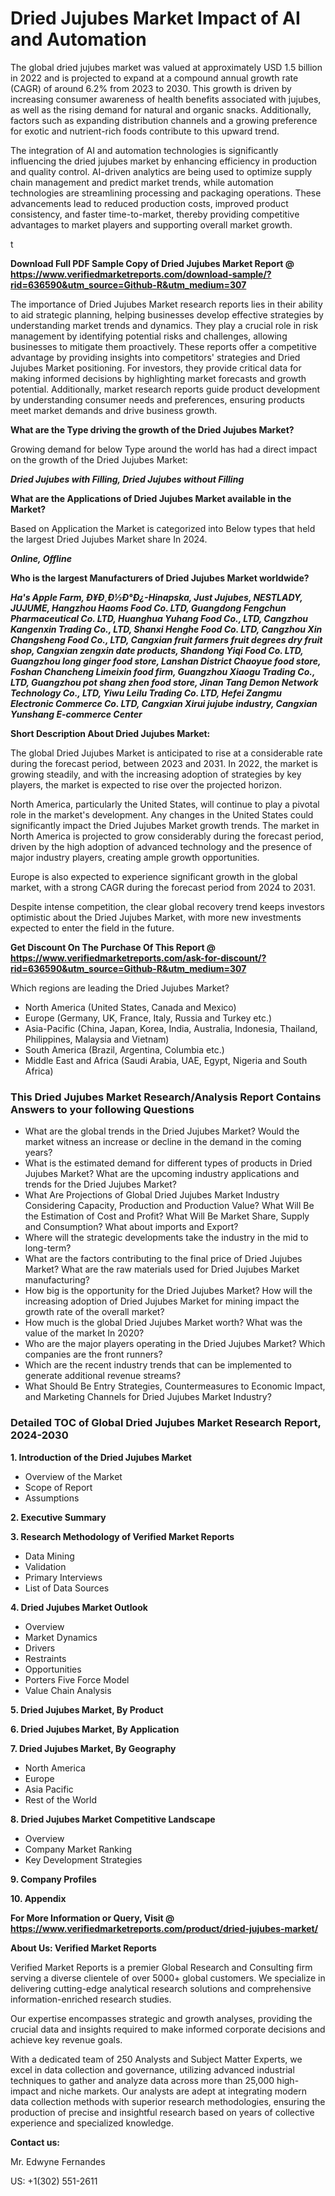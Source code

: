 <meta name="title" content="Global Dried Jujubes Market Impact of AI and Automation"><meta name="description" content="The global dried jujubes market was valued at approximately USD 1.5 billion in 2022 and is projected to expand at a compound annual growth rate (CAGR) of around 6.2% f"><meta name="title" content="Dried Jujubes Market Size, Share, Scope, Trends, Growth, Opportunities, Analysis, Forecast"><h1>Dried Jujubes Market Impact of AI and Automation</h1><p>The global dried jujubes market was valued at approximately USD 1.5 billion in 2022 and is projected to expand at a compound annual growth rate (CAGR) of around 6.2% from 2023 to 2030. This growth is driven by increasing consumer awareness of health benefits associated with jujubes, as well as the rising demand for natural and organic snacks. Additionally, factors such as expanding distribution channels and a growing preference for exotic and nutrient-rich foods contribute to this upward trend.</p><p>The integration of AI and automation technologies is significantly influencing the dried jujubes market by enhancing efficiency in production and quality control. AI-driven analytics are being used to optimize supply chain management and predict market trends, while automation technologies are streamlining processing and packaging operations. These advancements lead to reduced production costs, improved product consistency, and faster time-to-market, thereby providing competitive advantages to market players and supporting overall market growth.</p>t</p><p id="" class=""><strong>Download Full PDF Sample Copy of Dried Jujubes Market Report @ <a href="https://www.verifiedmarketreports.com/download-sample/?rid=636590&utm_source=Github-R&utm_medium=307" target="_blank">https://www.verifiedmarketreports.com/download-sample/?rid=636590&utm_source=Github-R&utm_medium=307</a></strong></p><p>The importance of&nbsp;Dried Jujubes Market research reports lies in their ability to aid strategic planning, helping businesses develop effective strategies by understanding market trends and dynamics. They play a crucial role in risk management by identifying potential risks and challenges, allowing businesses to mitigate them proactively. These reports offer a competitive advantage by providing insights into competitors' strategies and Dried Jujubes Market positioning. For investors, they provide critical data for making informed decisions by highlighting market forecasts and growth potential. Additionally, market research reports guide product development by understanding consumer needs and preferences, ensuring products meet market demands and drive business growth.</p><p><strong>What are the&nbsp;Type driving the growth of the Dried Jujubes Market?</strong></p><p id="" class="">Growing demand for below Type around the world has had a direct impact on the growth of the Dried Jujubes Market:</p><em><strong>Dried Jujubes with Filling, Dried Jujubes without Filling</strong></em></p><strong>What are the&nbsp;Applications&nbsp;of Dried Jujubes Market available in the Market?</strong></p><p id="" class="">Based on Application the Market is categorized into Below types that held the largest Dried Jujubes Market share In 2024.</p><em><strong>Online, Offline</strong></em></p><strong>Who is the largest Manufacturers of Dried Jujubes Market worldwide?</strong></p><p><em><strong>Ha's Apple Farm, Ð¥Ð¸Ð½Ð°Ð¿-Hinapska, Just Jujubes, NESTLADY, JUJUME, Hangzhou Haoms Food Co. LTD, Guangdong Fengchun Pharmaceutical Co. LTD, Huanghua Yuhang Food Co., LTD, Cangzhou Kangenxin Trading Co., LTD, Shanxi Henghe Food Co. LTD, Cangzhou Xin Changsheng Food Co., LTD, Cangxian fruit farmers fruit degrees dry fruit shop, Cangxian zengxin date products, Shandong Yiqi Food Co. LTD, Guangzhou long ginger food store, Lanshan District Chaoyue food store, Foshan Chancheng Limeixin food firm, Guangzhou Xiaogu Trading Co., LTD, Guangzhou pot shang zhen food store, Jinan Tang Demon Network Technology Co., LTD, Yiwu Leilu Trading Co. LTD, Hefei Zangmu Electronic Commerce Co. LTD, Cangxian Xirui jujube industry, Cangxian Yunshang E-commerce Center</strong></em></p><p id="" class=""><strong>Short Description About Dried Jujubes Market:</strong></p><p>The global Dried Jujubes Market is anticipated to rise at a considerable rate during the forecast period, between 2023 and 2031. In 2022, the market is growing steadily, and with the increasing adoption of strategies by key players, the market is expected to rise over the projected horizon.</p><p>North America, particularly the United States, will continue to play a pivotal role in the market's development. Any changes in the United States could significantly impact the Dried Jujubes Market growth trends. The market in North America is projected to grow considerably during the forecast period, driven by the high adoption of advanced technology and the presence of major industry players, creating ample growth opportunities.</p><p>Europe is also expected to experience significant growth in the global market, with a strong CAGR during the forecast period from 2024 to 2031.</p><p>Despite intense competition, the clear global recovery trend keeps investors optimistic about the Dried Jujubes Market, with more new investments expected to enter the field in the future.</p><p id="" class=""><strong>Get Discount On The Purchase Of This Report @ <a href="https://www.verifiedmarketreports.com/ask-for-discount/?rid=636590&utm_source=Github-R&utm_medium=307" target="_blank">https://www.verifiedmarketreports.com/ask-for-discount/?rid=636590&utm_source=Github-R&utm_medium=307</a></strong></p>Which regions are leading the Dried Jujubes Market?</p><ul><li>North America (United States, Canada and Mexico)</li><li>Europe (Germany, UK, France, Italy, Russia and Turkey etc.)</li><li>Asia-Pacific (China, Japan, Korea, India, Australia, Indonesia, Thailand, Philippines, Malaysia and Vietnam)</li><li>South America (Brazil, Argentina, Columbia etc.)</li><li>Middle East and Africa (Saudi Arabia, UAE, Egypt, Nigeria and South Africa)</li></ul><h3 id="" class="">This Dried Jujubes Market Research/Analysis Report Contains Answers to your following Questions</h3><ul><li>What are the global trends in the Dried Jujubes Market? Would the market witness an increase or decline in the demand in the coming years?</li><li>What is the estimated demand for different types of products in Dried Jujubes Market? What are the upcoming industry applications and trends for the Dried Jujubes Market?</li><li>What Are Projections of Global Dried Jujubes Market Industry Considering Capacity, Production and Production Value? What Will Be the Estimation of Cost and Profit? What Will Be Market Share, Supply and Consumption? What about imports and Export?</li><li>Where will the strategic developments take the industry in the mid to long-term?</li><li>What are the factors contributing to the final price of Dried Jujubes Market? What are the raw materials used for Dried Jujubes Market manufacturing?</li><li>How big is the opportunity for the Dried Jujubes Market? How will the increasing adoption of Dried Jujubes Market for mining impact the growth rate of the overall market?</li><li>How much is the global Dried Jujubes Market worth? What was the value of the market In 2020?</li><li>Who are the major players operating in the Dried Jujubes Market? Which companies are the front runners?</li><li>Which are the recent industry trends that can be implemented to generate additional revenue streams?</li><li>What Should Be Entry Strategies, Countermeasures to Economic Impact, and Marketing Channels for Dried Jujubes Market Industry?</li></ul><h3 id="" class="">Detailed TOC of Global Dried Jujubes Market Research Report, 2024-2030</h3><p id="" class=""><strong>1. Introduction of the Dried Jujubes Market</strong></p><ul><li>Overview of the Market</li><li>Scope of Report</li><li>Assumptions</li></ul><p id="" class=""><strong>2. Executive Summary</strong></p><p id="" class=""><strong>3. Research Methodology of Verified Market Reports</strong></p><ul><li>Data Mining</li><li>Validation</li><li>Primary Interviews</li><li>List of Data Sources</li></ul><p id="" class=""><strong>4. Dried Jujubes Market Outlook</strong></p><ul><li>Overview</li><li>Market Dynamics</li><li>Drivers</li><li>Restraints</li><li>Opportunities</li><li>Porters Five Force Model</li><li>Value Chain Analysis</li></ul><p id="" class=""><strong>5. Dried Jujubes Market, By Product</strong></p><p id="" class=""><strong>6. Dried Jujubes Market, By Application</strong></p><p id="" class=""><strong>7. Dried Jujubes Market, By Geography</strong></p><ul><li>North America</li><li>Europe</li><li>Asia Pacific</li><li>Rest of the World</li></ul><p id="" class=""><strong>8. Dried Jujubes Market Competitive Landscape</strong></p><ul><li>Overview</li><li>Company Market Ranking</li><li>Key Development Strategies</li></ul><p id="" class=""><strong>9. Company Profiles</strong></p><p id="" class=""><strong>10. Appendix</strong></p><p id="" class=""><strong>For More Information or Query, Visit @ <a href="https://www.verifiedmarketreports.com/product/dried-jujubes-market/" target="_blank">https://www.verifiedmarketreports.com/product/dried-jujubes-market/</a></strong></p><p id="" class=""><strong>About Us: Verified Market Reports</strong></p><p id="" class="">Verified Market Reports is a premier Global Research and Consulting firm serving a diverse clientele of over 5000+ global customers. We specialize in delivering cutting-edge analytical research solutions and comprehensive information-enriched research studies.</p><p id="" class="">Our expertise encompasses strategic and growth analyses, providing the crucial data and insights required to make informed corporate decisions and achieve key revenue goals.</p><p id="" class="">With a dedicated team of 250 Analysts and Subject Matter Experts, we excel in data collection and governance, utilizing advanced industrial techniques to gather and analyze data across more than 25,000 high-impact and niche markets. Our analysts are adept at integrating modern data collection methods with superior research methodologies, ensuring the production of precise and insightful research based on years of collective experience and specialized knowledge.</p><p id="" class=""><strong>Contact us:</strong></p><p id="" class="">Mr. Edwyne Fernandes</p><p id="" class="">US: +1(302) 551-2611</p>